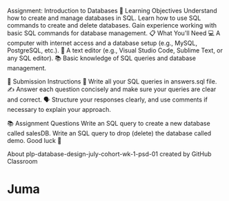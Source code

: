 Assignment: Introduction to Databases
🎯 Learning Objectives
Understand how to create and manage databases in SQL.
Learn how to use SQL commands to create and delete databases.
Gain experience working with basic SQL commands for database management.
📋 What You'll Need
💻 A computer with internet access and a database setup (e.g., MySQL, PostgreSQL, etc.).
📝 A text editor (e.g., Visual Studio Code, Sublime Text, or any SQL editor).
📚 Basic knowledge of SQL queries and database management.

📝 Submission Instructions
📂 Write all your SQL queries in answers.sql file.
✍️ Answer each question concisely and make sure your queries are clear and correct.
🗣️ Structure your responses clearly, and use comments if necessary to explain your approach.

📚 Assignment Questions
Write an SQL query to create a new database called salesDB.
Write an SQL query to drop (delete) the database called demo.
Good luck 🚀

About
plp-database-design-july-cohort-wk-1-psd-01 created by GitHub Classroom
# Juma
